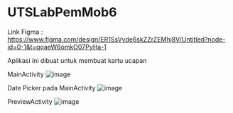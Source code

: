 ﻿# UTSLabPemMob6

Link Figma :
https://www.figma.com/design/ER1SsVyde6skZZrZEMhj8V/Untitled?node-id=0-1&t=qqaeW6omkO07PyHa-1

Aplikasi ini dibuat untuk membuat kartu ucapan

MainActivity
![image](https://github.com/user-attachments/assets/7f523720-7608-4d5e-bd3b-90a4289ee04b)

Date Picker pada MainActivity
![image](https://github.com/user-attachments/assets/2f2aaa7a-e128-4973-ac67-d3a78217bd78)

PreviewActivity
![image](https://github.com/user-attachments/assets/c374b274-2cc2-4bbb-a296-fe342ce5ed09)

